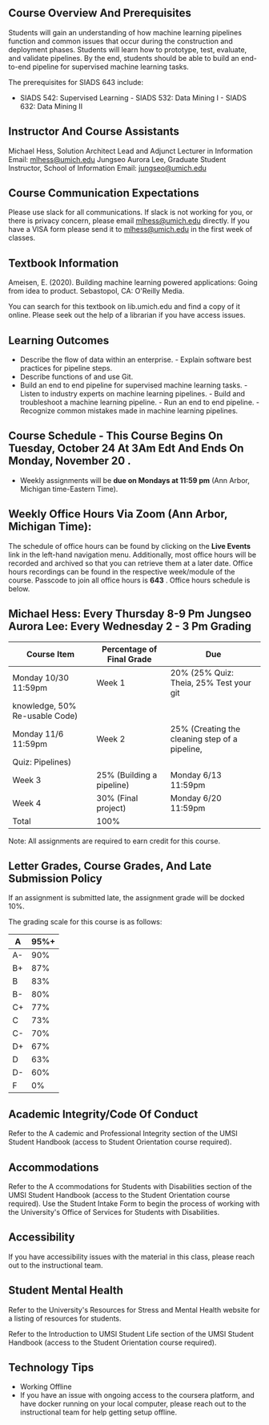 ## Course Overview And Prerequisites

Students will gain an understanding of how machine learning pipelines function and common issues that occur during the construction and deployment phases. Students will learn how to prototype, test, evaluate, and validate pipelines. By the end, students should be able to build an end-to-end pipeline for supervised machine learning tasks.

The prerequisites for SIADS 643 include:

- SIADS 542: Supervised Learning - SIADS 532: Data Mining I - SIADS 632: Data Mining II

## Instructor And Course Assistants

Michael Hess, Solution Architect Lead and Adjunct Lecturer in Information Email: mlhess@umich.edu Jungseo Aurora Lee, Graduate Student Instructor, School of Information Email: jungseo@umich.edu

## Course Communication Expectations

Please use slack for all communications. If slack is not working for you, or there is privacy concern, please email mlhess@umich.edu directly. If you have a VISA form please send it to mlhess@umich.edu in the first week of classes.

## Textbook Information

Ameisen, E. (2020). Building machine learning powered applications: Going from idea to product. Sebastopol, CA: O'Reilly Media.

You can search for this textbook on lib.umich.edu and find a copy of it online. Please seek out the help of a librarian if you have access issues.

## Learning Outcomes

- Describe the flow of data within an enterprise. - Explain software best practices for pipeline steps.
- Describe functions of and use Git.
- Build an end to end pipeline for supervised machine learning tasks. - Listen to industry experts on machine learning pipelines. - Build and troubleshoot a machine learning pipeline. - Run an end to end pipeline. - Recognize common mistakes made in machine learning pipelines.

## Course Schedule - This Course Begins On Tuesday, October 24 At 3Am Edt And Ends On Monday, November 20 .

- Weekly assignments will be **due on Mondays at 11:59 pm** (Ann Arbor, Michigan time-Eastern Time).

## Weekly Office Hours Via Zoom (Ann Arbor, Michigan Time):

The schedule of office hours can be found by clicking on the **Live Events** link in the left-hand navigation menu. Additionally, most office hours will be recorded and archived so that you can retrieve them at a later date. Office hours recordings can be found in the respective week/module of the course. Passcode to join all office hours is **643** . Office hours schedule is below.

## Michael Hess: Every Thursday 8-9 Pm Jungseo Aurora Lee: Every Wednesday 2 - 3 Pm Grading

| Course Item                    | Percentage of Final Grade | Due                                            |
| ------------------------------ | ------------------------- | ---------------------------------------------- |
| Monday 10/30 11:59pm           | Week 1                    | 20% (25% Quiz: Theia, 25% Test your git        |
| knowledge, 50% Re-usable Code) |                           |                                                |
| Monday 11/6 11:59pm            | Week 2                    | 25% (Creating the cleaning step of a pipeline, |
| Quiz: Pipelines)               |                           |                                                |
| Week 3                         | 25% (Building a pipeline) | Monday 6/13 11:59pm                            |
| Week 4                         | 30% (Final project)       | Monday 6/20 11:59pm                            |
| Total                          | 100%                      |                                                |

Note: All assignments are required to earn credit for this course.

## Letter Grades, Course Grades, And Late Submission Policy

If an assignment is submitted late, the assignment grade will be docked 10%.

The grading scale for this course is as follows:

| A   | 95%+ |
| --- | ---- |
| A-  | 90%  |
| B+  | 87%  |
| B   | 83%  |
| B-  | 80%  |
| C+  | 77%  |
| C   | 73%  |
| C-  | 70%  |
| D+  | 67%  |
| D   | 63%  |
| D-  | 60%  |
| F   | 0%   |

## Academic Integrity/Code Of Conduct

Refer to the A cademic and Professional Integrity section of the UMSI Student Handbook (access to Student Orientation course required).

## Accommodations

Refer to the A ccommodations for Students with Disabilities section of the UMSI Student Handbook (access to the Student Orientation course required). Use the Student Intake Form to begin the process of working with the University's Office of Services for Students with Disabilities.

## Accessibility

If you have accessibility issues with the material in this class, please reach out to the instructional team.

## Student Mental Health

Refer to the University's Resources for Stress and Mental Health website for a listing of resources for students.

Refer to the Introduction to UMSI Student Life section of the UMSI Student Handbook (access to the Student Orientation course required).

## Technology Tips

- Working Offline
- If you have an issue with ongoing access to the coursera platform, and have docker running on your local
  computer, please reach out to the instructional team for help getting setup offline.
